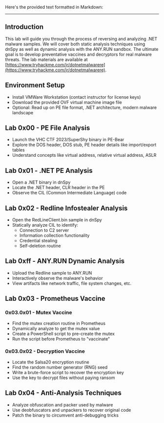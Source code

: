 Here's the provided text formatted in Markdown:

---

## Introduction

This lab will guide you through the process of reversing and analyzing .NET malware samples. We will cover both static analysis techniques using dnSpy as well as dynamic analysis with the ANY.RUN sandbox. The ultimate goal is to develop preventative vaccines and decryptors for real malware threats. The lab materials are available at [https://www.tryhackme.com/jr/dotnetmalwarere](https://www.tryhackme.com/jr/dotnetmalwarere).

## Environment Setup

- Install VMWare Workstation (contact instructor for license keys)
- Download the provided OVF virtual machine image file
- Optional: Read up on PE file format, .NET architecture, modern malware landscape

## Lab 0x00 - PE File Analysis

- Launch the VHC CTF 2023/SuperShy binary in PE-Bear
- Explore the DOS header, DOS stub, PE header details like import/export tables
- Understand concepts like virtual address, relative virtual address, ASLR

## Lab 0x01 - .NET PE Analysis

- Open a .NET binary in dnSpy
- Locate the .NET header, CLR header in the PE
- Observe the CIL (Common Intermediate Language) code

## Lab 0x02 - Redline Infostealer Analysis

- Open the RedLineClient.bin sample in dnSpy
- Statically analyze CIL to identify:
  - Connection to C2 server
  - Information collection functionality
  - Credential stealing
  - Self-deletion routine

## Lab 0xff - ANY.RUN Dynamic Analysis

- Upload the Redline sample to ANY.RUN
- Interactively observe the malware's behavior
- View artifacts like network traffic, file system changes, etc.

## Lab 0x03 - Prometheus Vaccine

### 0x03.0x01 - Mutex Vaccine

- Find the mutex creation routine in Prometheus
- Dynamically analyze to get the mutex value
- Create a PowerShell script to pre-create the mutex
- Run the script before Prometheus to "vaccinate"

### 0x03.0x02 - Decryption Vaccine

- Locate the Salsa20 encryption routine
- Find the random number generator (RNG) seed
- Write a brute-force script to recover the encryption key
- Use the key to decrypt files without paying ransom

## Lab 0x04 - Anti-Analysis Techniques

- Analyze obfuscation and packer used by malware
- Use deobfuscators and unpackers to recover original code
- Patch the binary to circumvent anti-debugging tricks